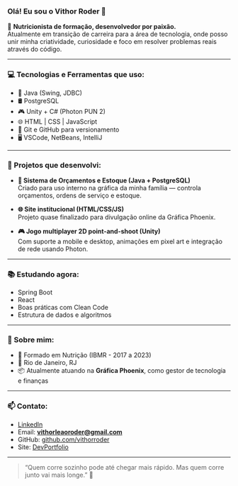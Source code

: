 ### Olá! Eu sou o Vithor Roder 👋

🎯 **Nutricionista de formação, desenvolvedor por paixão.**  
Atualmente em transição de carreira para a área de tecnologia, onde posso unir minha criatividade, curiosidade e foco em resolver problemas reais através do código.

---

### 💻 Tecnologias e Ferramentas que uso:

- 🧠 Java (Swing, JDBC)
- 🛢️ PostgreSQL
- 🎮 Unity + C# (Photon PUN 2)
- 🌐 HTML | CSS | JavaScript
- 🧰 Git e GitHub para versionamento
- 🖥️ VSCode, NetBeans, IntelliJ

---

### 📌 Projetos que desenvolvi:

- **🔧 Sistema de Orçamentos e Estoque (Java + PostgreSQL)**  
  Criado para uso interno na gráfica da minha família — controla orçamentos, ordens de serviço e estoque.

- **🌐 Site institucional (HTML/CSS/JS)**  
  Projeto quase finalizado para divulgação online da Gráfica Phoenix.

- **🎮 Jogo multiplayer 2D point-and-shoot (Unity)**  
  Com suporte a mobile e desktop, animações em pixel art e integração de rede usando Photon.

---

### 📚 Estudando agora:

- Spring Boot  
- React  
- Boas práticas com Clean Code  
- Estrutura de dados e algoritmos

---

### 📍 Sobre mim:

- 🧠 Formado em Nutrição (IBMR - 2017 a 2023)
- 📍 Rio de Janeiro, RJ
- 📦 Atualmente atuando na **Gráfica Phoenix**, como gestor de tecnologia e finanças

---

### 📫 Contato:

- [LinkedIn](https://www.linkedin.com/in/vithor-roder-1700a217a/)
- Email: **vithorleaoroder@gmail.com**
- GitHub: [github.com/vithorroder](https://github.com/VithorRoder)
- Site: [DevPortfolio](https://vithoroderdev.vercel.app/) 

---

> “Quem corre sozinho pode até chegar mais rápido. Mas quem corre junto vai mais longe.” 🚀
